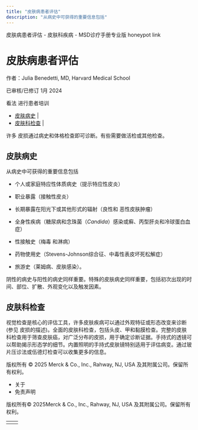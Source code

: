 ```yaml
---
title: "皮肤病患者评估"
description: "从病史中可获得的重要信息包括"
---
```


﻿皮肤病患者评估 \- 皮肤科疾病 \- MSD诊疗手册专业版 honeypot link

# 皮肤病患者评估

作者：Julia Benedetti, MD, Harvard Medical School

已审核/已修订 1月 2024

看法 进行患者培训

- [皮肤病史](#皮肤病史_v87770759_zh) \|
- [皮肤科检查](#皮肤科检查_v87770790_zh) \|

许多 皮损通过病史和体格检查即可诊断。有些需要做活检或其他检查。

## 皮肤病史

从病史中可获得的重要信息包括

- 个人或家庭特应性体质病史（提示特应性皮炎）

- 职业暴露（接触性皮炎）

- 长期暴露在阳光下或其他形式的辐射（良性和 恶性皮肤肿瘤）

- 全身性疾病（糖尿病和念珠菌（_Candida_）感染或癣、丙型肝炎和冷球蛋白血症）

- 性接触史（梅毒 和淋病）

- 药物使用史（Stevens-Johnson综合征、中毒性表皮坏死松解症）

- 旅游史（莱姆病、皮肤感染）。


阴性的病史与阳性的病史同样重要。特殊的皮肤病史同样重要，包括初次出现的时间、部位、扩散、外观变化以及触发因素。

## 皮肤科检查

视觉检查是核心的评估工具，许多皮肤疾病可以通过外观特征或形态改变来诊断 (参见 皮损的描述)。全面的皮肤科检查，包括头皮、甲和黏膜检查。完整的皮肤科检查用于筛查皮肤癌，对广泛分布的皮损，用于确定诊断证据。手持式的透镜可以帮助揭示形态学的细节。内置照明的手持式皮肤镜特别适用于评估病变。通过玻片压诊法或伍德灯检查可以收集更多的信息。



版权所有 © 2025
Merck & Co., Inc., Rahway, NJ, USA 及其附属公司。保留所有权利。

- 关于
- 免责声明

版权所有© 2025Merck & Co., Inc., Rahway, NJ, USA 及其附属公司。保留所有权利。

|     |     |
| --- | --- |
|  |  |